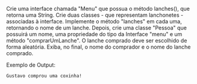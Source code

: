 Crie uma interface chamada "Menu" que possua o método lanches(), que retorna uma String. Crie duas classes - que representam lanchonetes - associadas à interface. Implemente o método "lanches" em cada uma, retornando o nome de um lanche. Depois, crie uma classe "Pessoa" que possuirá um nome, uma propriedade do tipo da Interface "menu" e um método "comprarUmLanche". O lanche comprado deve ser escolhido de forma aleatória. Exiba, no final, o nome do comprador e o nome do lanche comprado.

Exemplo de Output:
~~~
Gustavo comprou uma coxinha!
~~~